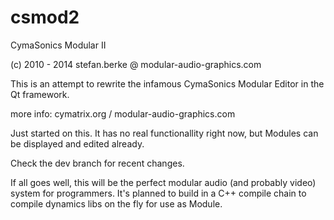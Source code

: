 csmod2
======

CymaSonics Modular II

(c) 2010 - 2014 stefan.berke @ modular-audio-graphics.com

This is an attempt to rewrite the infamous CymaSonics Modular Editor in the Qt framework. 

more info: cymatrix.org / modular-audio-graphics.com


Just started on this. 
It has no real functionallity right now, but Modules can be displayed and edited already. 

Check the dev branch for recent changes.

If all goes well, this will be the perfect modular audio (and probably video) system for programmers. It's planned to build in a C++ compile chain to compile dynamics libs on the fly for use as Module.